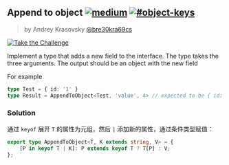 ## Append to object [![medium](https://camo.githubusercontent.com/5ce31e72531641f77d1326a930f048d15cdfab80dfb45b4d6f7b4176ea21bfc2/68747470733a2f2f696d672e736869656c64732e696f2f62616467652f2d6d656469756d2d643939303161)](https://camo.githubusercontent.com/5ce31e72531641f77d1326a930f048d15cdfab80dfb45b4d6f7b4176ea21bfc2/68747470733a2f2f696d672e736869656c64732e696f2f62616467652f2d6d656469756d2d643939303161) [![#object-keys](https://camo.githubusercontent.com/56a2952deeeb386d69f14a8a6b263c2a866821f5907ee11da1840062205aecac/68747470733a2f2f696d672e736869656c64732e696f2f62616467652f2d2532336f626a6563742d2d6b6579732d393939)](https://camo.githubusercontent.com/56a2952deeeb386d69f14a8a6b263c2a866821f5907ee11da1840062205aecac/68747470733a2f2f696d672e736869656c64732e696f2f62616467652f2d2532336f626a6563742d2d6b6579732d393939)

> by Andrey Krasovsky [@bre30kra69cs](https://github.com/bre30kra69cs)

[![Take the Challenge](https://camo.githubusercontent.com/4fed78c46bb6102dcab12f301c6d2de5ecd5f7772181e2ba3c20d561040cb823/68747470733a2f2f696d672e736869656c64732e696f2f62616467652f2d54616b652532307468652532304368616c6c656e67652d3331373863363f6c6f676f3d74797065736372697074266c6f676f436f6c6f723d7768697465)](https://tsch.js.org/527/play)

Implement a type that adds a new field to the interface. The type takes the three arguments. The output should be an object with the new field

For example

```ts
type Test = { id: '1' }
type Result = AppendToObject<Test, 'value', 4> // expected to be { id: '1', value: 4 }
```

### Solution

通过 `keyof` 展开 `T` 的属性为元组，然后 `|` 添加新的属性，通过条件类型赋值：

```ts
export type AppendToObject<T, K extends string, V> = {
    [P in keyof T | K]: P extends keyof T ? T[P] : V;
};
```

